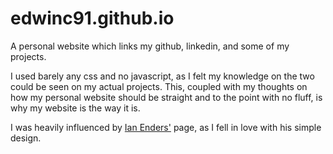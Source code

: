 # edwinc91.github.io
A personal website which links my github, linkedin, and some of my projects.

I used barely any css and no javascript, as I felt my knowledge on the two could be seen on my actual projects.
This, coupled with my thoughts on how my personal website should be straight and to the point with no fluff, is 
why my website is the way it is.

I was heavily influenced by <a href="http://ianenders.com/" target="_blank">Ian Enders'</a> page, as 
I fell in love with his simple design.
